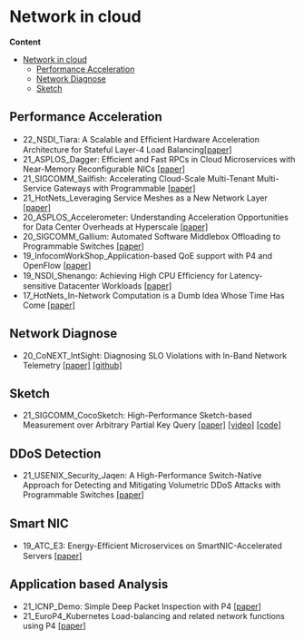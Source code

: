 # Network in cloud

**Content**
- [Network in cloud](#network-in-cloud)
  - [Performance Acceleration](#performance-acceleration)
  - [Network Diagnose](#network-diagnose)
  - [Sketch](#sketch)

## Performance Acceleration
- 22_NSDI_Tiara: A Scalable and Efﬁcient Hardware Acceleration Architecture for Stateful Layer-4 Load Balancing[[paper]](https://ising.cse.ust.hk/files/tiara_nsdi22.pdf)
- 21_ASPLOS_Dagger: Efficient and Fast RPCs in Cloud Microservices with Near-Memory Reconfigurable NICs [[paper]](https://www.csl.cornell.edu/~delimitrou/papers/2021.asplos.dagger.pdf)
- 21_SIGCOMM_Sailfish: Accelerating Cloud-Scale Multi-Tenant Multi-Service Gateways with Programmable  [[paper]](https://doi.org/10.1145/3452296.3472889)
- 21_HotNets_Leveraging Service Meshes as a New Network Layer [[paper]](https://dl.acm.org/doi/abs/10.1145/3484266.3487379)
- 20_ASPLOS_Accelerometer: Understanding Acceleration Opportunities for Data Center Overheads at Hyperscale [[paper]](https://dl.acm.org/doi/10.1145/3373376.3378450)
- 20_SIGCOMM_Gallium: Automated Software Middlebox Offloading to Programmable Switches [[paper]](https://doi.org/10.1145/3387514.3405869)
- 19_InfocomWorkShop_Application-based QoE support with P4 and OpenFlow [[paper]](https://www.chameleoncloud.org/media/filer_public/7b/b9/7bb9687f-cefc-4c14-aeed-87f5a81192f4/1570480976.pdf)
- 19_NSDI_Shenango: Achieving High CPU Efﬁciency for Latency-sensitive Datacenter Workloads [[paper]](https://www.usenix.org/conference/nsdi19/presentation/ousterhout)
- 17_HotNets_In-Network Computation is a Dumb Idea Whose Time Has Come [[paper]](https://dl.acm.org/doi/10.1145/3152434.3152461)

## Network Diagnose

- 20_CoNEXT_IntSight: Diagnosing SLO Violations with In-Band Network Telemetry [[paper]](https://dl.acm.org/doi/10.1145/3386367.3431306) [[github]](https://github.com/jonadmark/intsight-conext)

## Sketch

- 21_SIGCOMM_CocoSketch: High-Performance Sketch-based Measurement over Arbitrary Partial Key Query [[paper]](https://zaoxing.github.io/papers/2021/SIGCOMM21-CocoSketch.pdf) [[video]](https://yangtonghome.github.io/uploads/video/CoCo.mp4) [[code]](https://github.com/yindazhang/CocoSketch)

## DDoS Detection

- 21_USENIX_Security_Jaqen: A High-Performance Switch-Native Approach for Detecting and Mitigating Volumetric DDoS Attacks with Programmable Switches [[paper]](https://www.usenix.org/conference/usenixsecurity21/presentation/liu-zaoxing)

## Smart NIC

- 19_ATC_E3: Energy-Efﬁcient Microservices on SmartNIC-Accelerated Servers [[paper]](https://homes.cs.washington.edu/~arvind/papers/e3-smartic.pdf)

## Application based Analysis

- 21_ICNP_Demo: Simple Deep Packet Inspection with P4 [[paper]](https://icnp21.cs.ucr.edu/slides/icnp21slides-paper39.pdf)
- 21_EuroP4_Kubernetes Load-balancing and related network functions using P4 [[paper]](https://doi.org/10.1145/3493425.3502768)

